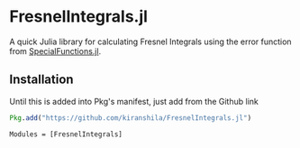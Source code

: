 # FresnelIntegrals.jl

A quick Julia library for calculating Fresnel Integrals using the error function from [SpecialFunctions.jl](https://github.com/JuliaMath/SpecialFunctions.jl).

## Installation

Until this is added into Pkg's manifest, just add from the Github link

```julia
Pkg.add("https://github.com/kiranshila/FresnelIntegrals.jl")
```

```@autodocs
Modules = [FresnelIntegrals]
```
